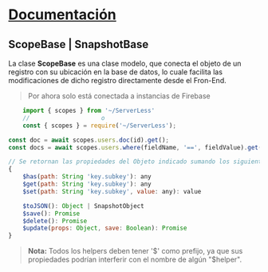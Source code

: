 # [Documentación](../README.md)

## ScopeBase | SnapshotBase
La clase **ScopeBase** es una clase modelo, que conecta el objeto de un registro con su ubicación en la base de datos, lo cuale facilita las modificaciones de dicho registro directamente desde el Fron-End.

> Por ahora solo está conectada a instancias de Firebase

```javascript
    import { scopes } from '~/ServerLess'
    //                    o
    const { scopes } = require('~/ServerLess');
```


```javascript
const doc = await scopes.users.doc(id).get();
const docs = await scopes.users.where(fieldName, '==', fieldValue).get();

// Se retornan las propiedades del Objeto indicado sumando los siguientes $helpers
{
    $has(path: String 'key.subkey'): any
    $get(path: String 'key.subkey'): any
    $set(path: String 'key.subkey', value: any): value

    $toJSON(): Object | SnapshotObject
    $save(): Promise
    $delete(): Promise
    $update(props: Object, save: Boolean): Promise
}
```

> **Nota:** Todos los helpers deben tener '$' como prefijo, ya que sus propiedades podrían interferir con el nombre de algún "$helper".